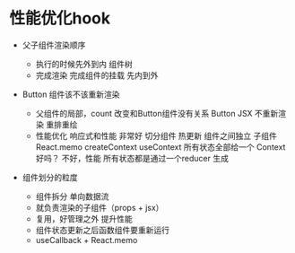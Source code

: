 # 性能优化hook

- 父子组件渲染顺序
    - 执行的时候先外到内 组件树
    - 完成渲染 完成组件的挂载 先内到外
- Button 组件该不该重新渲染
    - 父组件的局部，count 改变和Button组件没有关系
        Button JSX 不重新渲染 重排重绘
    - 性能优化
        响应式和性能 非常好
        切分组件 热更新
        组件之间独立
        子组件 React.memo 
        createContext useContext 所有状态全部给一个
        Context 好吗？
        不好，性能 所有状态都是通过一个reducer 生成

- 组件划分的粒度
    - 组件拆分 单向数据流
    - 就负责渲染的子组件（props + jsx）
    - 复用，好管理之外 提升性能
    - 组件状态更新之后函数组件要重新运行
    - useCallback + React.memo
    